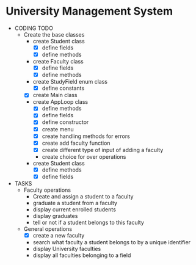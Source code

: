   # University Management System
* CODING TODO  
  * Create the base classes
    * create Student class
      * [x] define fields
      * [x] define methods
    * create Faculty class
      * [x] define fields
      * [x] define methods
    * create StudyField enum class
      * [x] define constants
    * [x] create Main class
    * create AppLoop class
      * [x] define methods
      * [x] define fields
      * [x] define constructor
      * [x] create menu
      * [x] create handling methods for errors
      * [x] create add faculty function
      * [x] create different type of input of adding a faculty
      * create choice for over operations
    * create Student class
      * [x] define methods
      * [x] define fields
* TASKS   
  * Faculty operations
    * Create and assign a student to a faculty
    * graduate a student from a faculty
    * display current enrolled students
    * display graduates
    * tell or not if a student belongs to this faculty
  * General operations
    * [x] create a new faculty
    * search what faculty a student belongs to by a unique identifier
    * display University faculties
    * display all faculties belonging to a field